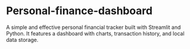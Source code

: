 # Personal-finance-dashboard
A simple and effective personal financial tracker built with Streamlit and Python. It features a dashboard with charts, transaction history, and local data storage.
